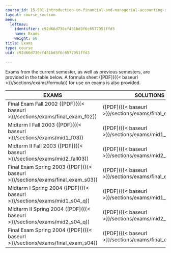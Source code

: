 ```yaml
---
course_id: 15-501-introduction-to-financial-and-managerial-accounting-spring-2004
layout: course_section
menu:
  leftnav:
    identifier: c92d66d730cf451bd3f6c6577951ffd3
    name: Exams
    weight: 60
title: Exams
type: course
uid: c92d66d730cf451bd3f6c6577951ffd3

---
```


Exams from the current semester, as well as previous semesters, are provided in the table below. A formula sheet ([PDF]({{< baseurl >}}/sections/exams/formula)) for use on exams is also provided.

| EXAMS | SOLUTIONS |
| --- | --- |
| Final Exam Fall 2002 ([PDF]({{< baseurl >}}/sections/exams/final_exam_f02)) | ([PDF]({{< baseurl >}}/sections/exams/final_examf02sol)) |
| Midterm I Fall 2003 ([PDF]({{< baseurl >}}/sections/exams/mid1_f03)) | ([PDF]({{< baseurl >}}/sections/exams/mid1_f03_sol)) |
| Midterm II Fall 2003 ([PDF]({{< baseurl >}}/sections/exams/mid2_fall03)) | ([PDF]({{< baseurl >}}/sections/exams/mid2_fall03_sol)) |
| Final Exam Spring 2003 ([PDF]({{< baseurl >}}/sections/exams/final_exam_s03)) | ([PDF]({{< baseurl >}}/sections/exams/final_exas03_sol)) |
| Midterm I Spring 2004 ([PDF]({{< baseurl >}}/sections/exams/mid1_s04_q)) | ([PDF]({{< baseurl >}}/sections/exams/mid1_s04_sol)) |
| Midterm II Spring 2004 ([PDF]({{< baseurl >}}/sections/exams/mid2_s04_q)) | ([PDF]({{< baseurl >}}/sections/exams/mid2_s04_sol)) |
| Final Exam Spring 2004 ([PDF]({{< baseurl >}}/sections/exams/final_exam_s04)) | ([PDF]({{< baseurl >}}/sections/exams/final_exas04_ans))